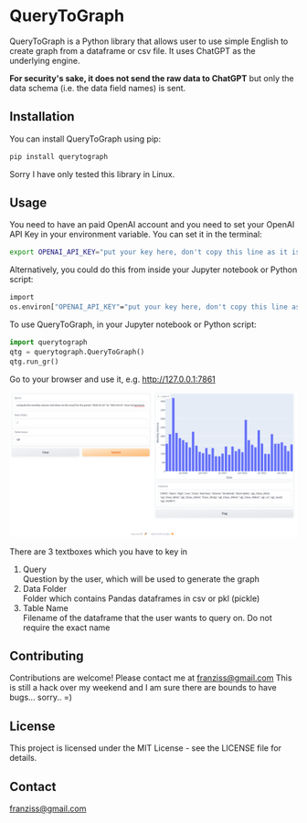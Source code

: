 # QueryToGraph
QueryToGraph is a Python library that allows user to use simple English to create graph from a dataframe or csv file. It uses ChatGPT as the underlying engine. 

**For security's sake, it does not send the raw data to ChatGPT** but only the data schema (i.e. the data field names) is sent.


## Installation
You can install QueryToGraph using pip:

```bash
pip install querytograph
```

Sorry I have only tested this library in Linux.


## Usage

You need to have an paid OpenAI account and you need to set your OpenAI API Key in your environment variable. You can set it in the terminal:

```bash
export OPENAI_API_KEY="put your key here, don't copy this line as it is!"
```

Alternatively, you could do this from inside your Jupyter notebook or Python script:

```bash
import
os.environ["OPENAI_API_KEY"="put your key here, don't copy this line as it is!"
```

To use QueryToGraph, in your Jupyter notebook or Python script:

```Python
import querytograph
qtg = querytograph.QueryToGraph()
qtg.run_gr()
```

Go to your browser and use it, e.g.  http://127.0.0.1:7861

![Chart](Screenshot.png)

There are 3 textboxes which you have to key in  

1. Query  
   Question by the user, which will be used to generate the graph
2. Data Folder  
   Folder which contains Pandas dataframes in csv or pkl (pickle)
3. Table Name  
   Filename of the dataframe that the user wants to query on.
   Do not require the exact name


## Contributing
Contributions are welcome! Please contact me at franziss@gmail.com 
This is still a hack over my weekend and I am sure there are bounds to have bugs... sorry.. =)

## License
This project is licensed under the MIT License - see the LICENSE file for details.

## Contact
franziss@gmail.com
